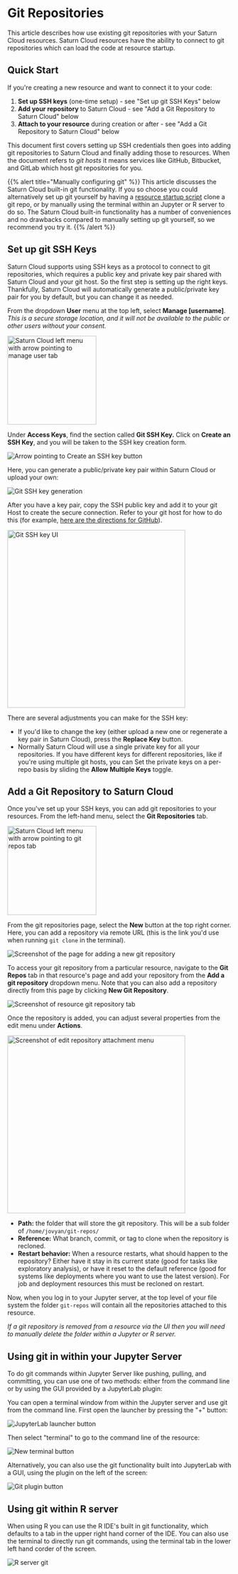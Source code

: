 # Git Repositories

This article describes how use existing git repositories with your Saturn Cloud resources. Saturn Cloud resources have the ability to connect to git repositories which can load the code at resource startup.

## Quick Start

If you're creating a new resource and want to connect it to your code:

1. **Set up SSH keys** (one-time setup) - see "Set up git SSH Keys" below
2. **Add your repository** to Saturn Cloud - see "Add a Git Repository to Saturn Cloud" below  
3. **Attach to your resource** during creation or after - see "Add a Git Repository to Saturn Cloud" below

This document first covers setting up SSH credentials then goes into adding git repositories to Saturn Cloud and finally adding those to resources. When the document refers to _git hosts_ it means services like GitHub, Bitbucket, and GitLab which host git repositories for you.

{{% alert title="Manually configuring git" %}}
This article discusses the Saturn Cloud built-in git functionality. If you so choose you could alternatively set up git yourself by having a [resource startup script](<docs/user-guide/how-to/connect/install-packages.md>) clone a git repo, or by manually using the terminal within an Jupyter or R server to do so. The Saturn Cloud built-in functionality has a number of conveniences and no drawbacks compared to manually setting up git yourself, so we recommend you try it.
{{% /alert %}}

## Set up git SSH Keys

Saturn Cloud supports using SSH keys as a protocol to connect to git repositories, which requires a public key and private key pair shared with Saturn Cloud and your git host. So the first step is setting up the right keys. Thankfully, Saturn Cloud will automatically generate a public/private key pair for you by default, but you can change it as needed.

From the dropdown **User** menu at the top left, select **Manage [username]**. _This is a secure storage location, and it will not be available to the public or other users without your consent._

<img src="/images/docs/manage-user-settings-arrow.webp" style="width:200px;" alt="Saturn Cloud left menu with arrow pointing to manage user tab" class="doc-image">

Under **Access Keys**, find the section called **Git SSH Key.** Click on **Create an SSH Key**, and you will be taken to the SSH key creation form.

![Arrow pointing to Create an SSH key button](/images/docs/create-git-ssh-key-arrow.webp "doc-image")

Here, you can generate a public/private key pair within Saturn Cloud or upload your own:

![Git SSH key generation](/images/docs/add-git-ssh-key.webp "doc-image")

After you have a key pair, copy the SSH public key and add it to your git Host to create the secure connection. Refer to your git host for how to do this (for example, [here are the directions for GitHub](https://docs.github.com/en/authentication/connecting-to-github-with-ssh/adding-a-new-ssh-key-to-your-github-account)).

<img src="/images/docs/git-ssh-key-new.webp" style="width:400px;" alt="Git SSH key UI" class="doc-image">

There are several adjustments you can make for the SSH key:

* If you'd like to change the key (either upload a new one or regenerate a key pair in Saturn Cloud), press the **Replace Key** button.
* Normally Saturn Cloud will use a single private key for all your repositories. If you have different keys for different repositories, like if you're using multiple git hosts, you can
Set the private keys on a per-repo basis by sliding the **Allow Multiple Keys** toggle.

## Add a Git Repository to Saturn Cloud

Once you've set up your SSH keys, you can add git repositories to your resources. From the left-hand menu, select the **Git Repositories** tab.

<img src="/images/docs/left-menu-git-repositories-arrow.webp" style="width:200px;" alt="Saturn Cloud left menu with arrow pointing to git repos tab" class="doc-image">

From the git repositories page, select the **New** button at the top right corner. Here, you can add a repository via remote URL (this is the link you'd use when running `git clone` in the terminal).

![Screenshot of the page for adding a new git repository](/images/docs/add-git-repository.webp "doc-image")

To access your git repository from a particular resource, navigate to the **Git Repos** tab in that resource's page and add your repository from the **Add a git repository** dropdown menu. Note that you can also add a repository directly from this page by clicking **New Git Repository**.

![Screenshot of resource git repository tab](/images/docs/add-git-repo-to-resource.webp "doc-image")

Once the repository is added, you can adjust several properties from the edit menu under **Actions**.

<img src="/images/docs/edit-repository-attachment.webp" style="width:400px;" alt="Screenshot of edit repository attachment menu" class="doc-image">

* **Path:** the folder that will store the git repository. This will be a sub folder of `/home/jovyan/git-repos/`
* **Reference:** What branch, commit, or tag to clone when the repository is recloned.
* **Restart behavior:** When a resource restarts, what should happen to the repository? Either have it stay in its current state (good for tasks like exploratory analysis), or have it reset to the default reference (good for systems like deployments where you want to use the latest version). For job and deployment resources this must be recloned on restart.

Now, when you log in to your Jupyter server, at the top level of your file system  the folder `git-repos` will contain all the repositories attached to this resource.

_If a git repository is removed from a resource via the UI then you will need to manually delete the folder within a Jupyter or R server._

## Using git in within your Jupyter Server

To do git commands within Jupyter Server like pushing, pulling, and committing, you can use one of two methods: either from the command line or by using the GUI provided by a JupyterLab plugin:

You can open a terminal window from within the Jupyter server and use git from the command line. First open the launcher by pressing the "+" button:

![JupyterLab launcher button](/images/docs/terminal-01.webp "doc-image")

Then select "terminal" to go to the command line of the resource:

![New terminal button](/images/docs/terminal-02.webp "doc-image")

Alternatively, you can also use the git functionality built into JupyterLab with a GUI, using the plugin on the left of the screen:

![Git plugin button](/images/docs/git-plugin.webp "doc-image")

## Using git within R server

When using R you can use the R IDE's built in git functionality, which defaults to a tab in the upper
right hand corner of the IDE. You can also use the terminal to directly run git commands, using the terminal tab in the lower left hand corder of the screen.

![R server git](/images/docs/rstudio-git.webp "doc-image")

